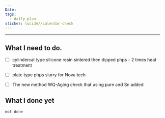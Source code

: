 ```yaml
---
Date: 
tags:
  - daily_plan
sticker: lucide//calendar-check
---
```

---
## What I need to do.

- [ ] cylindercal type silicone resin sintered then dipped phps - 2 times heat treatment
- [ ] plate type phps slurry for Nova tech
- [ ] The new method WQ-Aging check that using pure and Sn added 



## What I done yet
```tasks
not done
```
